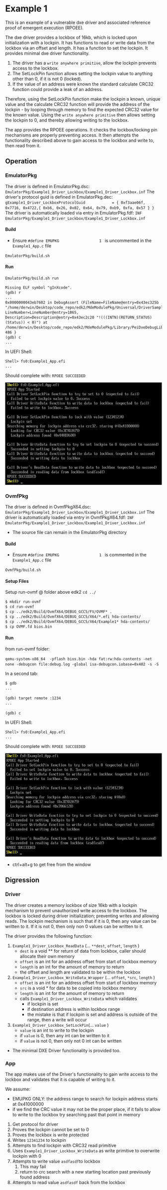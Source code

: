 # Example 1

This is an example of a vulnerable dxe driver and associated reference proof of emergent execution (RPOEE).

The dxe driver provides a lockbox of 16kb, which is locked upon initialization with a lockpin. It has functions to read or write data from the lockbox via an offset and length. It has a function to set the lockpin. It provides minimal dxe driver functionality.

1. The driver has a `write anywhere primitive`, allow the lockpin prevents access to the lockbox. 
2. The SetLockPin function allows setting the lockpin value to anything other than 0, if it is not 0 (locked). 
3. If the value of an address were known the standard calculate CRC32 function could provide a leak of an address.

Therefore, using the SetLockPin function make the lockpin a known, unique value and the calculate CRC32 function will provide the address of the lockpin - by looping through memory to find the expected CRC32 value for the known value. Using the `write anywhere primitive` then allows setting the lockpin to 0, and thereby allowing writing to the lockbox. 

The app provides the RPOEE operations. It checks the lockbox/locking pin mechanisms are properly preventing access. It then attempts the functionality described above to gain access to the lockbox and write to, then read from it.

## Operation

### EmulatorPkg
The driver is defined in EmulatorPkg.dsc: `EmulatorPkg/Example1_Driver_Lockbox/Example1_Driver_Lockbox.inf`
The driver's protocol guid is defined in EmulatorPkg.dec: `  gExample1_Driver_LockboxProtocolGuid			 = { 0xf3aae06f, 0x7716, 0x4722,{ 0xb6, 0x26, 0x02, 0x64, 0x79, 0xb9, 0xfa, 0x57 } }`
The driver is automatically loaded via entry in EmulatorPkg.fdf: `INF  EmulatorPkg/Example1_Driver_Lockbox/Example1_Driver_Lockbox.inf`

#### Build

* Ensure `#define EMUPKG                  1 ` is uncommented in the `Example1_App.c` file

`EmulatorPkg/build.sh`

#### Run
`EmulatorPkg/build.sh run`

```
Missing ELF symbol "gInXcode".
(gdb) r
...
0x0000000043eb7602 in DebugAssert (FileName=FileName@entry=0x43ec325b "/home/derwin/Desktop/code_repo/edk2/MdeModulePkg/Universal/DriverSampleDxe/DriverSample.c", LineNumber=LineNumber@entry=1865, Description=Description@entry=0x43ec2c20 "!(((INTN)(RETURN_STATUS)(Status)) < 0)") at /home/derwin/Desktop/code_repo/edk2/MdeModulePkg/Library/PeiDxeDebugLibReportStatusCode/DebugLib.c:486
486	}
(gdb) c
...
```

In UEFI Shell:

```
Shell> fs0:Example1_App.efi
...

```

Should complete with: `RPOEE SUCCEEDED`

![Emu Example1 Results](emu_example1_results.JPG)

### OvmfPkg
The driver is defined in OvmfPkgX64.dsc: `EmulatorPkg/Example1_Driver_Lockbox/Example1_Driver_Lockbox.inf`
The driver is automatically loaded via entry in OvmfPkgX64.fdf: `INF  EmulatorPkg/Example1_Driver_Lockbox/Example1_Driver_Lockbox.inf`
* The source file can remain in the EmulatorPkg directory

#### Build

* Ensure `#define EMUPKG                  1 ` is commented in the `Example1_App.c` file
  
`OvmfPkg/build.sh`

#### Setup Files

Setup run-ovmf @ folder above edk2 `cd ../`

```
$ mkdir run-ovmf
$ cd run-ovmf
$ cp ../edk2/Build/OvmfX64/DEBUG_GCC5/FV/OVMF* .
$ cp ../edk2/Build/OvmfX64/DEBUG_GCC5/X64/*.efi hda-contents/
$ cp ../edk2/Build/OvmfX64/DEBUG_GCC5/X64/Example1* hda-contents/
$ cp OVMF.fd bios.bin
```

#### Run
from run-ovmf folder:

`qemu-system-x86_64  -pflash bios.bin -hda fat:rw:hda-contents -net none -debugcon file:debug.log -global isa-debugcon.iobase=0x402 -s -S`

In a second tab:

```
$ gdb
...

(gdb) target remote :1234
...

(gdb) c
```

In UEFI Shell:

```
Shell> fs0:Example1_App.efi
...
```

Should complete with: `RPOEE SUCCEEDED`

![Emu Example1 Results](ovmf_example1_results.JPG)

* ctrl+alt+g to get free from the window 


## Digression

### Driver
The driver creates a memory lockbox of size 16kb with a lockpin mechanism to prevent unauthorized write access to the lockbox. The lockbox is locked during driver initialization; preventing writes and allowing reads. The lockpin mechanism is such that if it is 0, then any value can be written to it. If it is not 0, then only non 0 values can be written to it.

The driver provides the following function:
1. `Example1_Driver_Lockbox_ReadData` (... `**dest`, `offset`, `length` )
    * `dest` is a void ** for return of data from lockbox, caller should allocate their own memory
    * `offset` is an int for an address offset from start of lockbox memory
    * `length` is an int for the amount of memory to return
    * the offset and length are validated to be within the lockbox
2. `Example1_Driver_Lockbox_WriteData_Wrapper` (... `offset`, `*src`, `length` )
    * `offset` is an int for an address offset from start of lockbox memory
    * `src` is a void * for data to be copied into lockbox memory
    * `length` is an int for the amount of memory to return
    * calls `Example1_Driver_Lockbox_WriteData` which validates
      * if lockpin is set
      * if destination address is within lockbox range
      * the mistake is that if lockpin is set and address is outside of the range, then a write will occur
3. `Example1_Driver_Lockbox_SetLockPin`(... `value` )
    * `value` is an int to write to the lockpin
    * if `value` is 0, then any int can be written to it
    * if `value` is not 0, then only not 0 int can be written

* The minimal DXE Driver functionality is provided too.

### App
The app makes use of the Driver's functionality to gain write access to the lockbox and validates that it is capable of writing to it.

We assume:
 *   EMUPKG ONLY: the address range to search for lockpin address starts at 0x41000000
 *   if we find the CRC value it may not be the proper place, if it fails to allow to write to the lockbox try searching past that point in memory

1. Get protocol for driver
2. Proves the lockpin cannot be set to 0
3. Proves the lockbox is write protected
4. Writes `12341234` to lockpin
5. Attempts to find lockpin with CRC32 read primitive
6. Uses `Example1_Driver_Lockbox_WriteData` as write primitive to overwrite lockpin with 0
7. Attempts to write value `asdfasdf`to lockbox
   1. This may fail
   2. return to crc search with a new starting location past previously found address
8. Attempts to read value `asdfasdf` back from the lockbox



